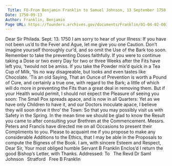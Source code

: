 ```yaml
---
 Title: FO-From Benjamin Franklin to Samuel Johnson, 13 September 1750
Date: 1750-09-13
Author: Franklin, Benjamin
Page URL: https://founders.archives.gov/documents/Franklin/01-04-02-0012
---
```


Dear Sir
Philada. Sept. 13. 1750
I am sorry to hear of your Illness: If you have not been us’d to the Fever and Ague, let me give you one Caution. Don’t imagine yourself thoroughly cur’d, and so omit the Use of the Bark too soon. Remember to take the preventing Doses faithfully. If you were to continue taking a Dose or two every Day for two or three Weeks after the Fits have left you, ’twould not be amiss. If you take the Powder mix’d quick in a Tea Cup of Milk, ’tis no way disagreable, but looks and even tastes like Chocolate. ’Tis an old Saying, That an Ounce of Prevention is worth a Pound of Cure, and certainly a true one, with regard to the Bark; a little of which will do more in preventing the Fits than a great deal in removing them.
But if your Health would permit, I should not expect the Pleasure of seeing you soon: The Small Pox spreads apace, and is now in all Quarters: Yet as we have only Children to have it, and our Doctors inoculate apace, I believe they will soon drive it thro’ the Town: So that you may possibly visit us with Safety in the Spring. In the mean time we should be glad to know the Result you came to after consulting your Brethren at the Commencement. Messrs. Peters and Francis have directed me on all Occasions to present their Compliments to you. Please to acquaint me if you propose to make any considerable Additions to the Ethics, that I may be able in the Proposals to compute the Bigness of the Book. I am, with sincere Esteem and Respect, Dear Sir, Your most obliged humble Servant
B Franklin
Enclos’d I return the good Bishop’s Letter, with Thanks.
  Addressed: To  The Revd Dr Saml Johnson  Stratford  Free B Franklin

